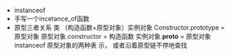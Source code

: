 - instanceof
- 手写一个incetance_of函数
- 原型三者关系
  类 （构造函数+原型对象）实例对象
  Constructor.prototype = 原型对象
  原型对象.constructor = 构造函数
  实例对象.__proto__ = 原型对象
  instanceof  原型对象的两种表 示，  或者沿着原型链不停地查找

